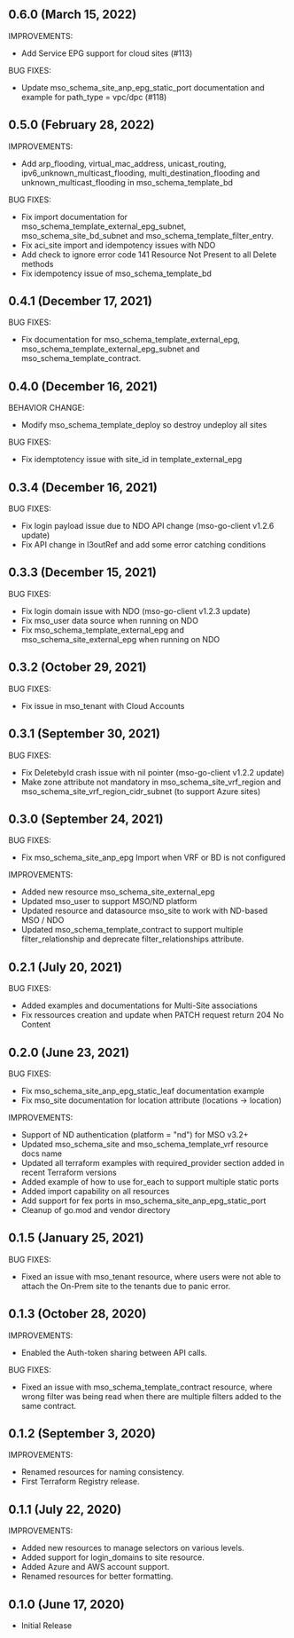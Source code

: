 ## 0.6.0 (March 15, 2022)
IMPROVEMENTS:
- Add Service EPG support for cloud sites (#113)

BUG FIXES:
- Update mso_schema_site_anp_epg_static_port documentation and example for path_type = vpc/dpc (#118)

## 0.5.0 (February 28, 2022)
IMPROVEMENTS:
- Add arp_flooding, virtual_mac_address, unicast_routing, ipv6_unknown_multicast_flooding, multi_destination_flooding and unknown_multicast_flooding in mso_schema_template_bd

BUG FIXES:
- Fix import documentation for mso_schema_template_external_epg_subnet, mso_schema_site_bd_subnet and mso_schema_template_filter_entry.
- Fix aci_site import and idempotency issues with NDO
- Add check to ignore error code 141 Resource Not Present to all Delete methods
- Fix idempotency issue of mso_schema_template_bd

## 0.4.1 (December 17, 2021)
BUG FIXES:
- Fix documentation for mso_schema_template_external_epg, mso_schema_template_external_epg_subnet and mso_schema_template_contract.

## 0.4.0 (December 16, 2021)
BEHAVIOR CHANGE:
- Modify mso_schema_template_deploy so destroy undeploy all sites

BUG FIXES:
- Fix idemptotency issue with site_id in template_external_epg

## 0.3.4 (December 16, 2021)

BUG FIXES:
- Fix login payload issue due to NDO API change (mso-go-client v1.2.6 update)
- Fix API change in l3outRef and add some error catching conditions

## 0.3.3 (December 15, 2021)

BUG FIXES:
- Fix login domain issue with NDO (mso-go-client v1.2.3 update)
- Fix mso_user data source when running on NDO
- Fix mso_schema_template_external_epg and mso_schema_site_external_epg when running on NDO

## 0.3.2 (October 29, 2021)

BUG FIXES:
- Fix issue in mso_tenant with Cloud Accounts

## 0.3.1 (September 30, 2021)

BUG FIXES:
- Fix DeletebyId crash issue with nil pointer (mso-go-client v1.2.2 update)
- Make zone attribute not mandatory in mso_schema_site_vrf_region and mso_schema_site_vrf_region_cidr_subnet (to support Azure sites)

## 0.3.0 (September 24, 2021)

BUG FIXES:
- Fix mso_schema_site_anp_epg Import when VRF or BD is not configured

IMPROVEMENTS:
- Added new resource mso_schema_site_external_epg
- Updated mso_user to support MSO/ND platform
- Updated resource and  datasource mso_site to work with ND-based MSO / NDO
- Updated mso_schema_template_contract to support multiple filter_relationship and deprecate filter_relationships attribute.

## 0.2.1 (July 20, 2021)

BUG FIXES:
- Added examples and documentations for Multi-Site associations
- Fix ressources creation and update when PATCH request return 204 No Content

## 0.2.0 (June 23, 2021)

BUG FIXES:
- Fix mso_schema_site_anp_epg_static_leaf documentation example
- Fix mso_site documentation for location attribute (locations -> location)

IMPROVEMENTS:
- Support of ND authentication (platform = "nd") for MSO v3.2+
- Updated mso_schema_site and mso_schema_template_vrf resource docs name
- Updated all terraform examples with required_provider section added in recent Terraform versions
- Added example of how to use for_each to support multiple static ports
- Added import capability on all resources
- Add support for fex ports in mso_schema_site_anp_epg_static_port
- Cleanup of go.mod and vendor directory

## 0.1.5 (January 25, 2021)

BUG FIXES:
- Fixed an issue with mso_tenant resource, where users were not able to attach the On-Prem site to the tenants due to panic error.

## 0.1.3 (October 28, 2020)

IMPROVEMENTS:

- Enabled the Auth-token sharing between API calls.

BUG FIXES:
- Fixed an issue with mso_schema_template_contract resource, where wrong filter was being read when there are multiple filters added to the same contract.

## 0.1.2 (September 3, 2020)

IMPROVEMENTS:

- Renamed resources for naming consistency.
- First Terraform Registry release.

## 0.1.1 (July 22, 2020)

IMPROVEMENTS:

- Added new resources to manage selectors on various levels.
- Added support for login_domains to site resource.
- Added Azure and AWS account support.
- Renamed resources for better formatting.

## 0.1.0 (June 17, 2020)

- Initial Release
